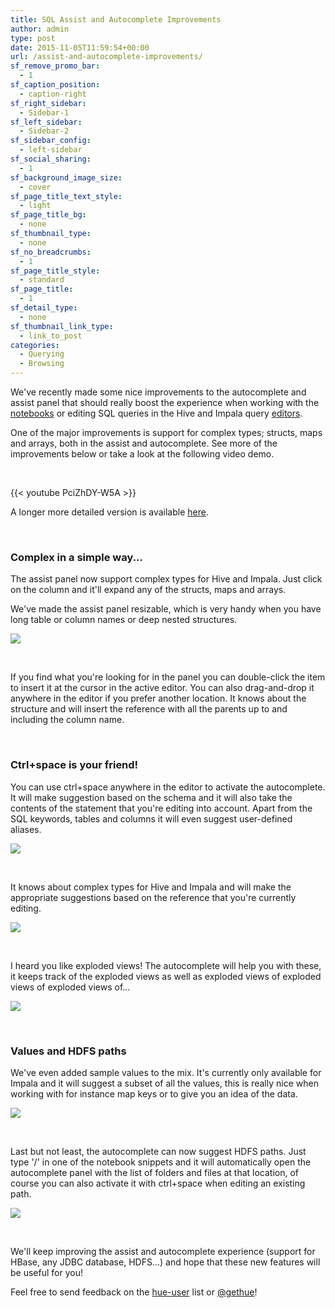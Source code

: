 ```yaml
---
title: SQL Assist and Autocomplete Improvements
author: admin
type: post
date: 2015-11-05T11:59:54+00:00
url: /assist-and-autocomplete-improvements/
sf_remove_promo_bar:
  - 1
sf_caption_position:
  - caption-right
sf_right_sidebar:
  - Sidebar-1
sf_left_sidebar:
  - Sidebar-2
sf_sidebar_config:
  - left-sidebar
sf_social_sharing:
  - 1
sf_background_image_size:
  - cover
sf_page_title_text_style:
  - light
sf_page_title_bg:
  - none
sf_thumbnail_type:
  - none
sf_no_breadcrumbs:
  - 1
sf_page_title_style:
  - standard
sf_page_title:
  - 1
sf_detail_type:
  - none
sf_thumbnail_link_type:
  - link_to_post
categories:
  - Querying
  - Browsing
---
```


We've recently made some nice improvements to the autocomplete and assist panel that should really boost the experience when working with the [notebooks][1] or editing SQL queries in the Hive and Impala query [editors][2].

One of the major improvements is support for complex types; structs, maps and arrays, both in the assist and autocomplete. See more of the improvements below or take a look at the following video demo.

&nbsp;

{{< youtube PciZhDY-W5A >}}

A longer more detailed version is available [here][3].

&nbsp;

### Complex in a simple way...

The assist panel now support complex types for Hive and Impala. Just click on the column and it'll expand any of the structs, maps and arrays.

We've made the assist panel resizable, which is very handy when you have long table or column names or deep nested structures.

[<img src="https://cdn.gethue.com/uploads/2015/11/Assist_complex-1024x777.png"  />][4]

&nbsp;

If you find what you're looking for in the panel you can double-click the item to insert it at the cursor in the active editor. You can also drag-and-drop it anywhere in the editor if you prefer another location. It knows about the structure and will insert the reference with all the parents up to and including the column name.

&nbsp;

### Ctrl+space is your friend!

You can use ctrl+space anywhere in the editor to activate the autocomplete. It will make suggestion based on the schema and it will also take the contents of the statement that you're editing into account. Apart from the SQL keywords, tables and columns it will even suggest user-defined aliases.

[<img src="https://cdn.gethue.com/uploads/2015/11/Autocomplete_join_alias-1024x387.png"  />][5]

&nbsp;

It knows about complex types for Hive and Impala and will make the appropriate suggestions based on the reference that you're currently editing.

[<img src="https://cdn.gethue.com/uploads/2015/11/Autocomplete_nested_struct-1024x448.png"  />][6]

&nbsp;

I heard you like exploded views! The autocomplete will help you with these, it keeps track of the exploded views as well as exploded views of exploded views of exploded views of...

[<img src="https://cdn.gethue.com/uploads/2015/11/Autocomplete_exploded-1024x300.png"  />][7]

&nbsp;

### Values and HDFS paths

We've even added sample values to the mix. It's currently only available for Impala and it will suggest a subset of all the values, this is really nice when working with for instance map keys or to give you an idea of the data.

[<img src="https://cdn.gethue.com/uploads/2015/11/Autocomplete_sample_values.png"  />][8]

&nbsp;

Last but not least, the autocomplete can now suggest HDFS paths. Just type '/' in one of the notebook snippets and it will automatically open the autocomplete panel with the list of folders and files at that location, of course you can also activate it with ctrl+space when editing an existing path.

[<img src="https://cdn.gethue.com/uploads/2015/11/Autocomplete_hdfs-1024x337.png"  />][9]

&nbsp;

We'll keep improving the assist and autocomplete experience (support for HBase, any JDBC database, HDFS...) and hope that these new features will be useful for you!

Feel free to send feedback on the [hue-user][10] list or [@gethue][11]!

[1]: https://gethue.com/bay-area-bike-share-data-analysis-with-spark-notebook-part-2/
[2]: https://gethue.com/hadoop-tutorial-new-impala-and-hive-editors/
[3]: https://youtube.com/watch?v=XakL87LU0pQ
[4]: https://cdn.gethue.com/uploads/2015/11/Assist_complex.png
[5]: https://cdn.gethue.com/uploads/2015/11/Autocomplete_join_alias.png
[6]: https://cdn.gethue.com/uploads/2015/11/Autocomplete_nested_struct.png
[7]: https://cdn.gethue.com/uploads/2015/11/Autocomplete_exploded.png
[8]: https://cdn.gethue.com/uploads/2015/11/Autocomplete_sample_values.png
[9]: https://cdn.gethue.com/uploads/2015/11/Autocomplete_hdfs.png
[10]: http://groups.google.com/a/cloudera.org/group/hue-user
[11]: https://twitter.com/gethue
